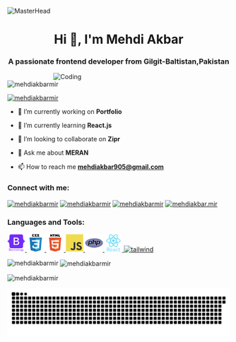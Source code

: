 ![MasterHead](https://user-images.githubusercontent.com/80781196/190216139-7697aa5a-c9a0-4bd6-80bf-3aca76a2e1c8.gif)
<h1 align="center">Hi 👋, I'm Mehdi Akbar</h1>
<h3 align="center">A passionate frontend developer from Gilgit-Baltistan,Pakistan</h3>
<img align="right" alt="Coding" width="400" src="https://cdn.dribbble.com/users/1162077/screenshots/3848914/programmer.gif">

<p align="left"> <img src="https://komarev.com/ghpvc/?username=mehdiakbarmir &label=Profile%20views&color=0e75b6&style=flat" alt="mehdiakbarmir" /> </p>

<p align="left"> <a href="https://twitter.com/mehdiakbarmir" target="blank"><img src="https://img.shields.io/twitter/follow/mehdiakbarmir?logo=twitter&style=for-the-badge" alt="mehdiakbarmir" /></a> </p>

- 🔭 I’m currently working on **Portfolio**

- 🌱 I’m currently learning **React.js**

- 👯 I’m looking to collaborate on **Zipr**

- 💬 Ask me about **MERAN**

- 📫 How to reach me **mehdiakbar905@gmail.com**

<h3 align="left">Connect with me:</h3>
<p align="left">
<a href="https://twitter.com/mehdiakbarmir" target="blank"><img align="center" src="https://raw.githubusercontent.com/rahuldkjain/github-profile-readme-generator/master/src/images/icons/Social/twitter.svg" alt="mehdiakbarmir" height="30" width="40" /></a>
<a href="https://linkedin.com/in/mehdiakbarmir" target="blank"><img align="center" src="https://raw.githubusercontent.com/rahuldkjain/github-profile-readme-generator/master/src/images/icons/Social/linked-in-alt.svg" alt="mehdiakbarmir" height="30" width="40" /></a>
<a href="https://fb.com/mehdiakbarmir" target="blank"><img align="center" src="https://raw.githubusercontent.com/rahuldkjain/github-profile-readme-generator/master/src/images/icons/Social/facebook.svg" alt="mehdiakbarmir" height="30" width="40" /></a>
<a href="https://instagram.com/mehdiakbar.mir" target="blank"><img align="center" src="https://raw.githubusercontent.com/rahuldkjain/github-profile-readme-generator/master/src/images/icons/Social/instagram.svg" alt="mehdiakbar.mir" height="30" width="40" /></a>
</p>

<h3 align="left">Languages and Tools:</h3>
<p align="left"> <a href="https://getbootstrap.com" target="_blank" rel="noreferrer"> <img src="https://raw.githubusercontent.com/devicons/devicon/master/icons/bootstrap/bootstrap-plain-wordmark.svg" alt="bootstrap" width="40" height="40"/> </a> <a href="https://www.w3schools.com/css/" target="_blank" rel="noreferrer"> <img src="https://raw.githubusercontent.com/devicons/devicon/master/icons/css3/css3-original-wordmark.svg" alt="css3" width="40" height="40"/> </a> <a href="https://www.w3.org/html/" target="_blank" rel="noreferrer"> <img src="https://raw.githubusercontent.com/devicons/devicon/master/icons/html5/html5-original-wordmark.svg" alt="html5" width="40" height="40"/> </a> <a href="https://developer.mozilla.org/en-US/docs/Web/JavaScript" target="_blank" rel="noreferrer"> <img src="https://raw.githubusercontent.com/devicons/devicon/master/icons/javascript/javascript-original.svg" alt="javascript" width="40" height="40"/> </a> <a href="https://www.php.net" target="_blank" rel="noreferrer"> <img src="https://raw.githubusercontent.com/devicons/devicon/master/icons/php/php-original.svg" alt="php" width="40" height="40"/> </a> <a href="https://reactjs.org/" target="_blank" rel="noreferrer"> <img src="https://raw.githubusercontent.com/devicons/devicon/master/icons/react/react-original-wordmark.svg" alt="react" width="40" height="40"/> </a> <a href="https://tailwindcss.com/" target="_blank" rel="noreferrer"> <img src="https://www.vectorlogo.zone/logos/tailwindcss/tailwindcss-icon.svg" alt="tailwind" width="40" height="40"/> </a> </p>

<p><img align="left" src="https://github-readme-stats.vercel.app/api/top-langs?username=mehdiakbarmir&show_icons=true&locale=en&layout=compact" alt="mehdiakbarmir" /></p>

<p>&nbsp;<img align="center" src="https://github-readme-stats.vercel.app/api?username=mehdiakbarmir&show_icons=true&locale=en" alt="mehdiakbarmir" /></p>

<p><img align="center" src="https://github-readme-streak-stats.herokuapp.com/?user=mehdiakbarmir" alt="mehdiakbarmir" /></p>
<img src="https://github.com/taniyow/taniyow/raw/main/github-contribution-grid-snake.svg" alt="Snake animation" style="max-width: 100%;">


